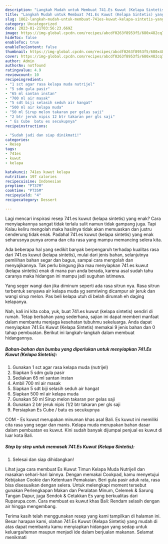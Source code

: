 ```yaml
---
description: "Langkah Mudah untuk Membuat 741.Es Kuwut (Kelapa Sintetis) yang Bikin Ngiler, Buat Buka Puasa Lezat"
title: "Langkah Mudah untuk Membuat 741.Es Kuwut (Kelapa Sintetis) yang Bikin Ngiler, Buat Buka Puasa Lezat"
slug: 1862-langkah-mudah-untuk-membuat-741es-kuwut-kelapa-sintetis-yang-bikin-ngiler-buat-buka-puasa-lezat
category: Uncategorized
date: 2023-01-21T03:56:23.669Z
image: https://img-global.cpcdn.com/recipes/abcdf0263f8953f5/680x482cq70/741es-kuwut-kelapa-sintetis-foto-resep-utama.jpg
hideToc: false
enableToc: true
enableTocContent: false
thumbnail: https://img-global.cpcdn.com/recipes/abcdf0263f8953f5/680x482cq70/741es-kuwut-kelapa-sintetis-foto-resep-utama.jpg
cover: https://img-global.cpcdn.com/recipes/abcdf0263f8953f5/680x482cq70/741es-kuwut-kelapa-sintetis-foto-resep-utama.jpg
author: Admin
authorAv: notfound
ratingvalue: 4.9
reviewcount: 10
recipeingredient:
- "1 sct agar rasa kelapa muda nutrijel"
- "5 sdm gula pasir"
- "65 ml santan instan"
- "700 ml air masak"
- "5 sdt biji selasih seduh air hangat"
- "500 ml air kelapa muda"
- "50 ml Sirup melon takaran per gelas saji"
- "2 btr jeruk nipis 12 btr takaran per gls saji"
- " Es Cube  batu es secukupnya"
recipeinstructions:

- "Sudah jadi dan siap dinikmati!"
categories:
- Resep
tags:
- 741es
- kuwut
- kelapa

katakunci: 741es kuwut kelapa 
nutrition: 197 calories
recipecuisine: Indonesian
preptime: "PT37M"
cooktime: "PT35M"
recipeyield: "4"
recipecategory: Dessert

---
```



Lagi mencari inspirasi resep 741.es kuwut (kelapa sintetis) yang enak? Cara menyiapkannya sangat tidak terlalu sulit namun tidak gampang juga. Tapi Kalau keliru mengolah maka hasilnya tidak akan memuaskan dan justru cenderung tidak enak. Padahal 741.es kuwut (kelapa sintetis) yang enak seharusnya punya aroma dan cita rasa yang mampu memancing selera kita.


Ada beberapa hal yang sedikit banyak berpengaruh terhadap kualitas rasa dari 741.es kuwut (kelapa sintetis), mulai dari jenis bahan, selanjutnya pemilihan bahan segar dan bagus, sampai cara mengolah dan menyajikannya. Tak perlu bingung jika mau menyiapkan 741.es kuwut (kelapa sintetis) enak di mana pun anda berada, karena asal sudah tahu caranya maka hidangan ini mampu jadi suguhan istimewa.

Yang seger wangi dan jika diminum seperti ada rasa sitrun nya. Rasa sitrun terbentuk senyawa air kelapa muda yg semriwing dicampur air jeruk dan wangi sirup melon. Pas beli kelapa utuh di belah dirumah eh daging kelapanya.


Nah, kali ini kita coba, yuk, buat 741.es kuwut (kelapa sintetis) sendiri di rumah. Tetap berbahan yang sederhana, sajian ini dapat memberi manfaat dalam membantu menjaga kesehatan tubuhmu sekeluarga. Anda dapat menyiapkan 741.Es Kuwut (Kelapa Sintetis) memakai 9 jenis bahan dan 0 tahap pembuatan. Berikut ini langkah-langkah dalam membuat hidangannya.

<!--inarticleads1-->

##### Bahan-bahan dan bumbu yang diperlukan untuk menyiapkan 741.Es Kuwut (Kelapa Sintetis):

1. Gunakan 1 sct agar rasa kelapa muda (nutrijel)
1. Siapkan 5 sdm gula pasir
1. Sediakan 65 ml santan instan
1. Ambil 700 ml air masak
1. Siapkan 5 sdt biji selasih seduh air hangat
1. Siapkan 500 ml air kelapa muda
1. Gunakan 50 ml Sirup melon takaran per gelas saji
1. Gunakan 2 btr jeruk nipis (1/2 btr takaran per gls saji
1. Persiapkan  Es Cube / batu es secukupnya


COM - Es kuwut merupakan minuman khas asal Bali. Es kuwut ini memiliki cita rasa yang segar dan manis. Kelapa muda merupakan bahan dasar dalam pembuatan es kuwut. Kini sudah banyak dijumpai penjual es kuwut di luar kota Bali. 

<!--inarticleads2-->

##### Step by step untuk memasak 741.Es Kuwut (Kelapa Sintetis):


1. Selesai dan siap dihidangkan!

Lihat juga cara membuat Es Kuwut Timun Kelapa Muda Nutrijell dan masakan sehari-hari lainnya. Dengan memakai Cookpad, kamu menyetujui Kebijakan Cookie dan Ketentuan Pemakaian. Beri gula pasir aduk rata, rasa bisa disesuaikan dengan selera. Untuk melengkapi moment tersebut gunakan Perlengkapan Makan dan Peralatan Minum, Celemek &amp; Sarung Tangan Dapur, juga Sendok &amp; Cetakkan Es yang berkualitas dari Ruparupa.com. Cara membuat es kuwut khas Bali: Rendam selasih dengan air hingga mengembang. 

Terima kasih telah menggunakan resep yang kami tampilkan di halaman ini. Besar harapan kami, olahan 741.Es Kuwut (Kelapa Sintetis) yang mudah di atas dapat membantu kamu menyiapkan hidangan yang sedap untuk keluarga/teman maupun menjadi ide dalam berjualan makanan. Selamat menikmati
